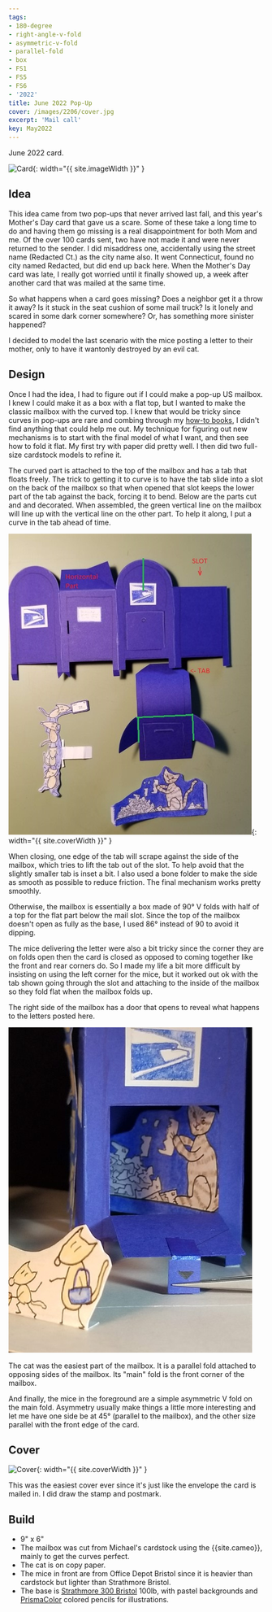 ```yaml
---
tags:
- 180-degree
- right-angle-v-fold
- asymmetric-v-fold
- parallel-fold
- box
- FS1
- FS5
- FS6
- '2022'
title: June 2022 Pop-Up
cover: /images/2206/cover.jpg
excerpt: 'Mail call'
key: May2022
---
```

June 2022 card.

![Card]({{site.baseurl}}/images/2206/22June.gif){: width="{{ site.imageWidth }}" }

## Idea

This idea came from two pop-ups that never arrived last fall, and this year's Mother's Day card that gave us a scare. Some of these take a long time to do and having them go missing is a real disappointment for both Mom and me. Of the over 100 cards sent, two have not made it and were never returned to the sender. I did misaddress one, accidentally using the street name (Redacted Ct.) as the city name also. It went Connecticut, found no city named Redacted, but did end up back here. When the Mother's Day card was late, I really got worried until it finally showed up, a week after another card that was mailed at the same time.

So what happens when a card goes missing? Does a neighbor get it a throw it away? Is it stuck in the seat cushion of some mail truck? Is it lonely and scared in some dark corner somewhere? Or, has something more sinister happened?

I decided to model the last scenario with the mice posting a letter to their mother, only to have it wantonly destroyed by an evil cat.

## Design

Once I had the idea, I had to figure out if I could make a pop-up US mailbox. I knew I could make it as a box with a flat top, but I wanted to make the classic mailbox with the curved top. I knew that would be tricky since curves in pop-ups are rare and combing through my [how-to books](/books.html#how-tos), I didn't find anything that could help me out. My technique for figuring out new mechanisms is to start with the final model of what I want, and then see how to fold it flat. My first try with paper did pretty well. I then did two full-size cardstock models to refine it.

The curved part is attached to the top of the mailbox and has a tab that floats freely. The trick to getting it to curve is to have the tab slide into a slot on the back of the mailbox so that when opened that slot keeps the lower part of the tab against the back, forcing it to bend. Below are the parts cut and and decorated. When assembled, the green vertical line on the mailbox will line up with the vertical line on the other part. To help it along, I put a curve in the tab ahead of time.

![JuneCardParts](/images/2206/parts.jpg){: width="{{ site.coverWidth }}" }

When closing, one edge of the tab will scrape against the side of the mailbox, which tries to lift the tab out of the slot. To help avoid that the slightly smaller tab is inset a bit. I also used a bone folder to make the side as smooth as possible to reduce friction. The final mechanism works pretty smoothly.

Otherwise, the mailbox is essentially a box made of 90&deg; V folds with half of a top for the flat part below the mail slot. Since the top of the mailbox doesn't open as fully as the base, I used 86&deg; instead of 90 to avoid it dipping.

The mice delivering the letter were also a bit tricky since the corner they are on folds open then the card is closed as opposed to coming together like the front and rear corners do. So I made my life a bit more difficult by insisting on using the left corner for the mice, but it worked out ok with the tab shown going through the slot and attaching to the inside of the mailbox so they fold flat when the mailbox folds up.

The right side of the mailbox has a door that opens to reveal what happens to the letters posted here.

![Cat Tearing up letters](/images/2206/inside.jpg)

The cat was the easiest part of the mailbox. It is a parallel fold attached to opposing sides of the mailbox. Its "main" fold is the front corner of the mailbox.

And finally, the mice in the foreground are a simple asymmetric V fold on the main fold. Asymmetry usually make things a little more interesting and let me have one side be at 45&deg; (parallel to the mailbox), and the other size parallel with the front edge of the card.

## Cover

![Cover]({{site.baseurl}}{{page.cover}}){: width="{{ site.coverWidth }}" }

This was the easiest cover ever since it's just like the envelope the card is mailed in. I did draw the stamp and postmark.

## Build

- 9" x 6"
- The mailbox was cut from Michael's cardstock using the {{site.cameo}}, mainly to get the curves perfect.
- The cat is on copy paper.
- The mice in front are from Office Depot Bristol since it is heavier than cardstock but lighter than Strathmore Bristol.
- The base is [Strathmore 300 Bristol](/supplies.html#strathmore-300-bristol) 100lb, with pastel backgrounds and [PrismaColor](/supplies.html#prismacolor-colored-pencils) colored pencils for illustrations.
